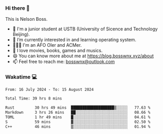 ### Hi there 👋

<!--
**bosswnx/bosswnx** is a ✨ _special_ ✨ repository because its `README.md` (this file) appears on your GitHub profile.

Here are some ideas to get you started:

- 🔭 I’m currently working on ...
- 🌱 I’m currently learning ...
- 👯 I’m looking to collaborate on ...
- 🤔 I’m looking for help with ...
- 💬 Ask me about ...
- 📫 How to reach me: ...
- 😄 Pronouns: ...
- ⚡ Fun fact: ...
-->

This is Nelson Boss.

- 🏫 I'm a junior student at USTB (University of Sicence and Technology Beijing).
- 🌱 I’m currently interested in and learning operating system.
- 🧑🏻‍💻 I'm an AFO OIer and ACMer.
- 🥰 I love movies, books, games and musics.
- 😄 You can know more about me at https://blog.bosswnx.xyz/about
- 📫 Feel free to reach me: bosswnx@outlook.com

### Wakatime 💻

<!--START_SECTION:waka-->

```txt
From: 16 July 2024 - To: 15 August 2024

Total Time: 39 hrs 8 mins

Rust         30 hrs 49 mins  ███████████████████▒░░░░░   77.63 %
Markdown     3 hrs 26 mins   ██░░░░░░░░░░░░░░░░░░░░░░░   08.66 %
TOML         1 hr 49 mins    █░░░░░░░░░░░░░░░░░░░░░░░░   04.61 %
S            59 mins         ▓░░░░░░░░░░░░░░░░░░░░░░░░   02.50 %
C++          46 mins         ▒░░░░░░░░░░░░░░░░░░░░░░░░   01.94 %
```

<!--END_SECTION:waka-->
